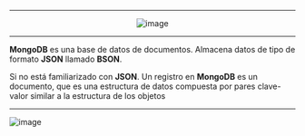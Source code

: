 ***
<div align='center'>
  
  ![image](https://github.com/Brayan-Hc11/mongo/assets/118775234/ef1021ae-ba38-449b-9cb4-3edce6a868bb)
</div>

***

__MongoDB__ es una base de datos de documentos. Almacena datos de tipo de formato __JSON__ llamado __BSON__.

Si no está familiarizado con __JSON__. Un registro en __MongoDB__ es un documento, que es una estructura de datos compuesta por pares clave-valor similar a la estructura de los objetos
***


![image](https://github.com/Brayan-Hc11/MongoDB/assets/118775234/3d59578d-ac90-4c37-808d-d8ef1c9405af)








